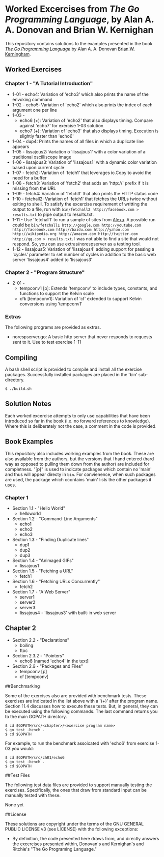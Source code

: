 Worked Excercises from _The Go Programming Language_, by Alan A. A. Donovan and Brian W. Kernighan 
=======

This repository contains solutions to the examples presented in the book
[_The Go Programming Language_](http://www.gopl.io) by Alan A. A. Donovan [Brian W. Kerningham](https://en.wikipedia.org/wiki/Brian_Kernighan).

## Worked Exercises

### Chapter 1 - "A Tutorial Introduction"

* 1-01 - echo4:  Variation of 'echo3' which also prints the name of the envoking command
* 1-02 - echo5:  Variation of 'echo2' which also prints the index of each argument one per line
* 1-03 -
  * echo6 (+):  Variation of 'echo2' that also displays timing. Compare against 'echo7' for exercise 1-03 solution.
  * echo7 (+):  Variation of 'echo3' that also displays timing. Execution is slightly faster than 'echo6'
* 1-04 - dup4:  Prints the names of all files in which a duplicate line appears
* 1-05 - lissajous2:  Variation o 'lissajous1' with a color variation of a traditional oscilliscope image
* 1-06 - lissajous3:  Variation of 'lissajous1' with a dynamic color variation based upon current cycle
* 1-07 - fetch2:  Variation of 'fetch1' that leverages io.Copy to avoid the need for a buffer
* 1-08 - fetch3:  Variation of 'fetch2' that adds an 'http://' prefix if it is missing from the URL
* 1-09 - fetch4:  Variation of 'fetch3' that also prints the HTTP status code
* 1-10 - fetchall2:  Variation of 'fetch1' that fetches the URLs twice without exiting to shell. To satisfy the excercise requirement of writting the output to a file, run with `bin/fetchall2 http://facebook.com > results.txt` to pipe output to results.txt.
* 1-11 - Use 'fetchall1' to run a sample of sites from [Alexa](http://www.alexa.com/topsites). A possible run could be `bin/fetchall1 http://google.com http://youtube.com http://facebook.com http://baidu.com http://yahoo.com http://wikipedia.org http://amazon.com http://twitter.com http://qq.com > results.txt`. I was not able to find a site that would not respond.  So, you can use extras/norespserver as a testing tool.
* 1-12 - lissajous5:  Variation of 'lissajous4' adding support for passing a 'cycles' parameter to set number of cycles in addition to the basic web server 'lissajous4' added to 'lissajous3'

### Chapter 2 - "Program Structure"

* 2-01 -
  * tempconv1 [p]:  Extends 'tempconv' to include types, constants, and functions to support the Kelvin scale
  * cfk [tempconv1]: Variation of 'cf' extended to support Kelvin conversions using 'tempconv1'  

### Extras

The following programs are provided as extras.

* norespserver.go:  A basic http server that never responds to requests sent to it.  Use to test exercise 1-11

## Compiling

A bash shell script is provided to compile and install all the exercise packages.  Successfully installed packages are placed in the 'bin' sub-directory.

    $ ./build.sh

## Solution Notes

Each worked excercise attempts to only use capabilities that have been introduced so far in the book (i.e. no forward references to knowledge).  Where this is deliberately not the case, a comment in the code is provided.

## Book Examples

This repository also includes working examples from the book.  These are also available from the authors, but the versions that I hand entered (hard way as opposed to pulling them down from the author) are included for completness. "[p]" is used to indicate packages which contain no 'main' and thus will appear directy in `bin`.  For convienence, when such packages are used, the package which ccontains 'main' lists the other packages it uses.

### Chapter 1

* Section 1.1 - "Hello World"
  * helloworld
* Section 1.2 - "Command-Line Arguments"
  * echo1
  * echo2
  * echo3
* Section 1.3 - "Finding Duplicate lines"
  * dup1
  * dup2
  * dup3
* Section 1.4 - "Animaged GIFs"
  * lissajous1
* Section 1.5 - "Fetching a URL"
  * fetch1
* Section 1.6 - "Fetching URLs Concurrently"
  * fetch2
* Section 1.7 - "A Web Server"
  * server1
  * server2
  * server3
  * lissajous4 - 'lissajous3' with built-in web server 

## Chapter 2

* Section 2.2 - "Declarations"
  * boiling
  * ftoc
* Section 2.3.2 - "Pointers"
  * echo8 [named 'echo4' in the text]
* Section 2.6 - "Packages and Files"
  * tempconv [p]
  * cf [tempconv]

##Benchmarking

Some of the exercises also are provided with benchmark tests.  These exercises are indicated in the list above  with a '(+)' after the program name.  Section 11.4 discusses how to execute these tests.  But, in general, they can be executed using the following commands.  The last command returns you to the main GOPATH directory.

    $ cd $GOPATH/src/<chapter>/<exercise program name>
    $ go test -bench .
    $ cd $GOPATH

For example, to run the benchmark assoicated with 'echo6' from exercise 1-03 you would:

    $ cd $GOPATH/src/ch01/echo6
    $ go test -bench .
    $ cd $GOPATH

##Test Files

The following test data files are provided to support manually testing the exercises. Specifically, the ones that draw from standard input can be manually tested with these.

None yet

##License

These solutions are copyright under the terms of the GNU GENERAL PUBLIC LICENSE v3 (see LICENSE) with the following exceptions:

* By definition, the code presented here draws from, and directly answers the excercises presented within, Donovan's and Kernighan's and Ritchie's "The Go Programing Language."
